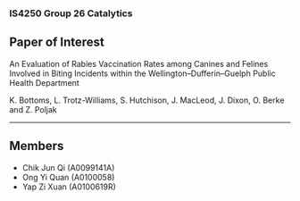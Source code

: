 ### IS4250 Group 26 Catalytics

## Paper of Interest
An Evaluation of Rabies Vaccination Rates among Canines and Felines Involved in Biting Incidents within the Wellington–Dufferin–Guelph Public Health Department

K. Bottoms, L. Trotz-Williams, S. Hutchison, J. MacLeod, J. Dixon, O. Berke and Z. Poljak

---

## Members
* Chik Jun Qi (A0099141A)
* Ong Yi Quan (A0100058)
* Yap Zi Xuan (A0100619R)



